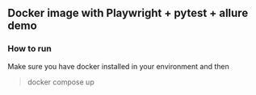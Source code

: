 ## Docker image with Playwright + pytest + allure demo 

### How to run
Make sure you have docker installed in your environment and then

> docker compose up